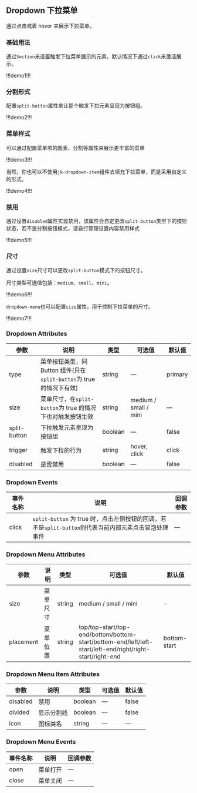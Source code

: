 ## Dropdown 下拉菜单

通过点击或着 hover 来展示下拉菜单。

### 基础用法

通过`Section`来设置触发下拉菜单展示的元素，默认情况下通过`click`来激活展示。

!!!demo1!!!

### 分割形式

配置`split-button`属性来让那个触发下拉元素呈现为按钮组。

!!!demo2!!!

### 菜单样式

可以通过配置菜单项的图表、分割等属性来展示更丰富的菜单

!!!demo3!!!

当然，你也可以不使用`jk-dropdown-item`组件去填充下拉菜单，而是采用自定义的形式。

!!!demo4!!!

### 禁用

通过设置`disabled`属性实现禁用，该属性会自定更改`split-button`类型下的按钮状态，若不是分割按钮模式，请自行管理设置内容禁用样式

!!!demo5!!!

### 尺寸

通过设置`size`尺寸可以更改`split-button`模式下的按钮尺寸。

尺寸类型可选值包括：`medium`、`small`、`mini`。

!!!demo6!!!

`dropdown-menu`也可以配置`size`属性，用于控制下拉菜单的尺寸。

!!!demo7!!!

### Dropdown Attributes

| 参数         | 说明                                                                 | 类型    | 可选值                | 默认值  |
| ------------ | -------------------------------------------------------------------- | ------- | --------------------- | ------- |
| type         | 菜单按钮类型，同 Button 组件(只在`split-button`为 true 的情况下有效) | string  | —                     | primary |
| size         | 菜单尺寸，在`split-button`为 true 的情况下也对触发按钮生效           | string  | medium / small / mini | —       |
| split-button | 下拉触发元素呈现为按钮组                                             | boolean | —                     | false   |
| trigger      | 触发下拉的行为                                                       | string  | hover, click          | click   |
| disabled     | 是否禁用                                                             | boolean | —                     | false   |

### Dropdown Events

| 事件名称 | 说明                                                                                                  | 回调参数 |
| -------- | ----------------------------------------------------------------------------------------------------- | -------- |
| click    | `split-button` 为 true 时，点击左侧按钮的回调，若不是`split-button`则代表当前内部元素点击冒泡处理事件 | —        |

### Dropdown Menu Attributes

| 参数      | 说明     | 类型   | 可选值                                                                                                    | 默认值       |
| --------- | -------- | ------ | --------------------------------------------------------------------------------------------------------- | ------------ |
| size      | 菜单尺寸 | string | medium / small / mini                                                                                     | -            |
| placement | 菜单位置 | string | top/top-start/top-end/bottom/bottom-start/bottom-end/left/left-start/left-end/right/right-start/right-end | bottom-start |

### Dropdown Menu Item Attributes

| 参数     | 说明       | 类型    | 可选值 | 默认值 |
| -------- | ---------- | ------- | ------ | ------ |
| disabled | 禁用       | boolean | —      | false  |
| divided  | 显示分割线 | boolean | —      | false  |
| icon     | 图标类名   | string  | —      | —      |

### Dropdown Menu Events

| 事件名称 | 说明     | 回调参数 |
| -------- | -------- | -------- |
| open     | 菜单打开 | —        |
| close    | 菜单关闭 | —        |

